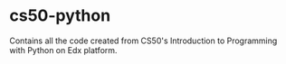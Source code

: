 # cs50-python
Contains all the code created from CS50's Introduction to Programming with Python on Edx platform.
